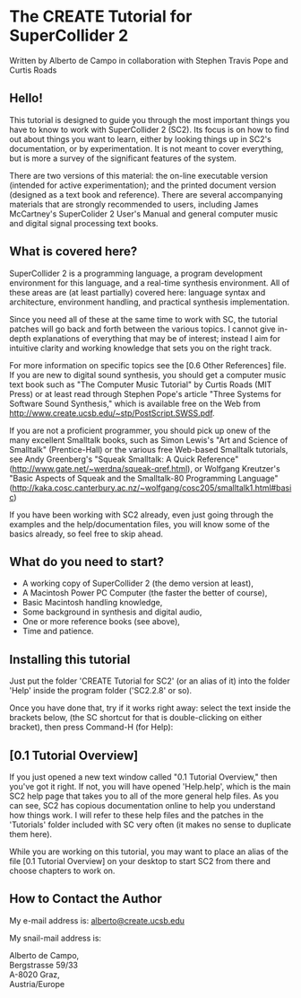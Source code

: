 # The CREATE Tutorial for SuperCollider 2

Written by Alberto de Campo in collaboration with Stephen Travis Pope and Curtis Roads

## Hello!

This tutorial is designed to guide you through the most important things you have to know to work with SuperCollider 2 (SC2). Its focus is on how to find out about things you want to learn, either by looking things up in SC2's documentation, or by experimentation.  It is not meant to cover everything, but is more a survey of the significant features of the system.

There are two versions of this material: the on-line executable version (intended for active experimentation); and the printed document version (designed as a text book and reference).  There are several accompanying materials that are strongly recommended to users, including James McCartney's SuperColider 2 User's Manual and general computer music and digital signal processing text books.

## What is covered here?

SuperCollider 2 is a programming language, a program development environment for this language, and a real-time synthesis environment. All of these areas are (at least partially) covered here: language syntax and architecture, environment handling, and practical synthesis implementation.

Since you need all of these at the same time to work with SC, the tutorial patches will go back and forth between the various topics. I cannot give in-depth explanations of everything that may be of interest; instead I aim for intuitive clarity and working knowledge that sets you on the right track.

For more information on specific topics see the [0.6 Other References] file. If you are new to digital sound synthesis, you should get a computer music text book such as "The Computer Music Tutorial" by Curtis Roads (MIT Press) or at least read through Stephen Pope's article "Three Systems for Software Sound Synthesis," which is available free on the Web from <http://www.create.ucsb.edu/~stp/PostScript.SWSS.pdf>.

If you are not a proficient programmer, you should pick up onew of the many excellent Smalltalk books, such as Simon Lewis's "Art and Science of Smalltalk" (Prentice-Hall) or the various free Web-based Smalltalk tutorials, see Andy Greenberg's "Squeak Smalltalk: A Quick Reference" (<http://www.gate.net/~werdna/squeak-qref.html>), or Wolfgang Kreutzer's "Basic Aspects of Squeak and the Smalltalk-80 Programming Language" (<http://kaka.cosc.canterbury.ac.nz/~wolfgang/cosc205/smalltalk1.html#basic>)

If you have been working with SC2 already, even just going through the examples and the help/documentation files, you will know some of the basics already, so feel free to skip ahead.

## What do you need to start?

- A working copy of SuperCollider 2 (the demo version at least),
- A Macintosh Power PC Computer (the faster the better of course),
- Basic Macintosh handling knowledge,
- Some background in synthesis and digital audio,
- One or more reference books (see above),
- Time and patience.

## Installing this tutorial

Just put the folder 'CREATE Tutorial for SC2' (or an alias of it) into the folder 'Help' inside the program folder ('SC2.2.8' or so).

Once you have done that, try if it works right away: select the text inside the brackets below, (the SC shortcut for that is double-clicking on either bracket), then press Command-H (for Help):

## [0.1 Tutorial Overview]

If you just opened a new text window called "0.1 Tutorial Overview," then you've got it right. If not, you will have opened 'Help.help', which is the main SC2 help page that takes you to all of the more general help files.  As you can see, SC2 has copious documentation online to help you understand how things work. I will refer to these help files and the patches in the 'Tutorials' folder included with SC very often (it makes no sense to duplicate them here).

While you are working on this tutorial, you may want to place an alias of the file [0.1 Tutorial Overview] on your desktop to start SC2 from there and choose chapters to work on.

## How to Contact the Author

My e-mail address is: <alberto@create.ucsb.edu>

My snail-mail address is:

Alberto de Campo,\
Bergstrasse 59/33\
A-8020 Graz,\
Austria/Europe
